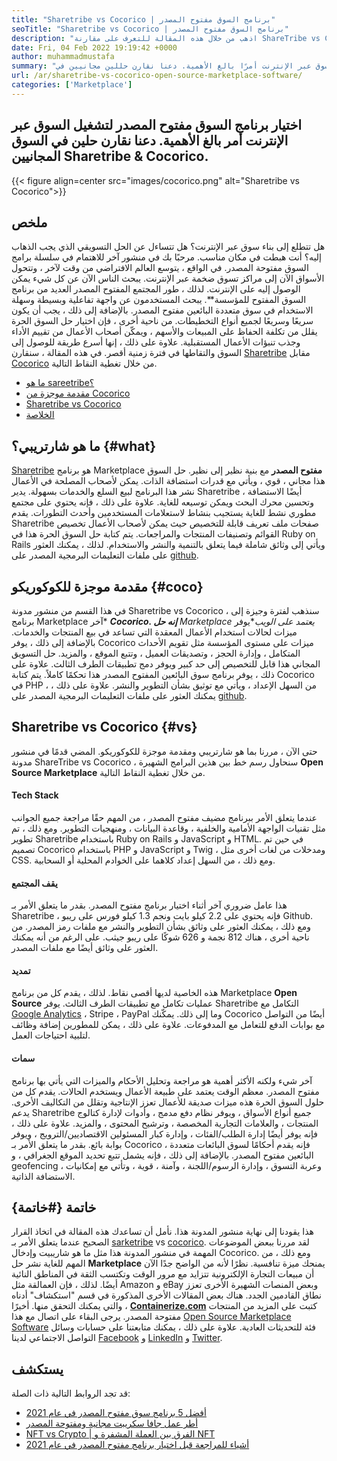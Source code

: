```yaml
---
title: "Sharetribe vs Cocorico | برنامج السوق مفتوح المصدر" 
seoTitle: "Sharetribe vs Cocorico | برنامج السوق مفتوح المصدر" 
description: "اذهب من خلال هذه المقالة للتعرف على مقارنة ShareTribe vs Cocorico. تثبيت حل السوق مفتوح المصدر لرعاية المبيعات والسوق." 
date: Fri, 04 Feb 2022 19:19:42 +0000
author: muhammadmustafa
summary: "يعد اختيار برنامج السوق مفتوح المصدر لتشغيل السوق عبر الإنترنت أمرًا بالغ الأهمية. دعنا نقارن حللين مجانيين في Marketplace Sharetribe & amp ؛ Cocorico." 
url: /ar/sharetribe-vs-cocorico-open-source-marketplace-software/
categories: ['Marketplace']
---
```


## اختيار برنامج السوق مفتوح المصدر لتشغيل السوق عبر الإنترنت أمر بالغ الأهمية. دعنا نقارن حلين في السوق المجانيين Sharetribe & Cocorico.

{{< figure align=center src="images/cocorico.png" alt="Sharetribe vs Cocorico">}}


## ملخص
هل تتطلع إلى بناء سوق عبر الإنترنت؟ هل تتساءل عن الحل التسويقي الذي يجب الذهاب إليه؟ أنت هبطت في مكان مناسب. مرحبًا بك في منشور آخر للاهتمام في سلسلة برامج السوق مفتوحة المصدر. في الواقع ، يتوسع العالم الافتراضي من وقت لآخر ، وتتحول الأسواق الآن إلى مراكز تسوق ضخمة عبر الإنترنت. يبحث الناس الآن عن كل شيء يمكن الوصول إليه على الإنترنت. لذلك ، طور المجتمع المفتوح المصدر العديد من برنامج السوق المفتوح للمؤسسة**.
يبحث المستخدمون عن واجهة تفاعلية وبسيطة وسهلة الاستخدام في سوق متعددة البائعين مفتوح المصدر. بالإضافة إلى ذلك ، يجب أن يكون سريعًا وسريعًا لجميع أنواع التخطيطات. من ناحية أخرى ، فإن اختيار حل السوق الحرة يقلل من تكلفة الحفاظ على المبيعات والأسهم ، ويمكّن أصحاب الأعمال من تقييم الأداء وجذب تنبؤات الأعمال المستقبلية. علاوة على ذلك ، إنها أسرع طريقة للوصول إلى السوق والتقاطها في فترة زمنية أقصر. في هذه المقالة ، سنقارن [Sharetribe][1] مقابل [Cocorico][2] من خلال تغطية النقاط التالية.
  * [ما هو sareetribe؟][3]
  * [مقدمة موجزة من Cocorico][4]
  * [Sharetribe vs Cocorico][5]
  * [الخلاصة][6]

## ما هو شارتريبي؟ {#what}

[Sharetribe][1] هو برنامج Marketplace  **مفتوح المصدر**  مع بنية نظير إلى نظير. حل السوق هذا مجاني ، قوي ، ويأتي مع قدرات استضافة الذات. يمكن لأصحاب المصلحة في الأعمال نشر هذا البرنامج لبيع السلع والخدمات بسهولة. يدير Sharetribe أيضًا الاستضافة ، وتحسين محرك البحث ويمكن توسيعه للغاية. علاوة على ذلك ، فإنه يحتوي على مجتمع مطوري نشط للغاية يستجيب بنشاط لاستعلامات المستخدمين وأحدث التطورات. يقدم Sharetribe صفحات ملف تعريف قابلة للتخصيص حيث يمكن لأصحاب الأعمال تخصيص القوائم وتصنيفات المنتجات والمراجعات. يتم كتابة حل السوق الحرة هذا في Ruby on Rails ويأتي إلى وثائق شاملة فيما يتعلق بالتنمية والنشر والاستخدام. لذلك ، يمكنك العثور على ملفات التعليمات البرمجية المصدر على [github][7].

## مقدمة موجزة للكوكوريكو {#coco}

في هذا القسم من منشور مدونة Sharetribe vs Cocorico ، سنذهب لفترة وجيزة إلى برنامج Marketplace آخر*  ***Cocorico. إنه حل**  Marketplace يعتمد على الويب**يوفر ميزات لحالات استخدام الأعمال المعقدة التي تساعد في بيع المنتجات والخدمات. بالإضافة إلى ذلك ، يوفر Cocorico ميزات على مستوى المؤسسة مثل تقويم الأحداث المتكامل ، وإدارة الحجز ، وتصديقات العميل ، وتتبع الموقع ، والمزيد. حل التسويق المجاني هذا قابل للتخصيص إلى حد كبير ويوفر دمج تطبيقات الطرف الثالث. علاوة على ذلك ، يوفر برنامج سوق البائعين المفتوح المصدر هذا تحكمًا كاملاً. يتم كتابة Cocorico في PHP ، من السهل الإعداد ، ويأتي مع توثيق بشأن التطوير والنشر. علاوة على ذلك ، يمكنك العثور على ملفات التعليمات البرمجية المصدر على [github][8].

## Sharetribe vs Cocorico {#vs}

حتى الآن ، مررنا بما هو شارتريبي ومقدمة موجزة للكوكوريكو. المضي قدمًا في منشور مدونة ShareTribe vs Cocorico ، سنحاول رسم خط بين هذين البرامج الشهيرة  **Open Source Marketplace**  من خلال تغطية النقاط التالية.

#### Tech Stack
عندما يتعلق الأمر ببرنامج مضيف مفتوح المصدر ، من المهم حقًا مراجعة جميع الجوانب مثل تقنيات الواجهة الأمامية والخلفية ، وقاعدة البيانات ، ومنهجيات التطوير. ومع ذلك ، تم تطوير Sharetribe باستخدام Ruby on Rails و JavaScript و HTML. في حين تم تصميم Cocorico باستخدام PHP و JavaScript و Twig ، ومدخلات من لغات أخرى مثل CSS. ومع ذلك ، من السهل إعداد كلاهما على الخوادم المحلية أو السحابية.

####  **يقف المجتمع**  
هذا عامل ضروري آخر أثناء اختيار برنامج مفتوح المصدر. بقدر ما يتعلق الأمر بـ Sharetribe ، فإنه يحتوي على 2.2 كيلو بايت ونجم 1.3 كيلو فورس على ريبو Github. ومع ذلك ، يمكنك العثور على وثائق بشأن التطوير والنشر مع ملفات رمز المصدر. من ناحية أخرى ، هناك 812 نجمة و 626 شوكًا على ريبو جيثب. على الرغم من أنه يمكنك العثور على وثائق أيضًا مع ملفات المصدر.

####  **تمديد**  
هذه الخاصية لديها أقصى نقاط. لذلك ، يقدم كل من برنامج Marketplace  **Open Source**  عمليات تكامل مع تطبيقات الطرف الثالث. يوفر Sharetribe التكامل مع [Google Analytics][9] ، Stripe ، PayPal وما إلى ذلك. يمكّنك Cocorico أيضًا من التواصل مع بوابات الدفع للتعامل مع المدفوعات. علاوة على ذلك ، يمكن للمطورين إضافة وظائف لتلبية احتياجات العمل.

#### سمات
آخر شيء ولكنه الأكثر أهمية هو مراجعة وتحليل الأحكام والميزات التي يأتي بها برنامج مفتوح المصدر. معظم الوقت يعتمد على طبيعة الأعمال ويستخدم الحالات. يقدم كل من حلول السوق الحرة هذه ميزات صديقة للأعمال تعزز الإنتاجية وتقلل من التكاليف الأخرى. يدعم Sharetribe جميع أنواع الأسواق ، ويوفر نظام دفع مدمج ، وأدوات لإدارة كتالوج المنتجات ، والعلامات التجارية المخصصة ، وترشيح المحتوى ، والمزيد. علاوة على ذلك ، فإنه يوفر أيضًا إدارة الطلب/الفئات ، وإدارة كبار المسئولين الاقتصاديين/الترويج ، ويوفر بوابة بائع.
بقدر ما يتعلق الأمر بـ Cocorico ، فإنه يقدم أحكامًا لسوق البائعات متعددة البائعين مفتوح المصدر. بالإضافة إلى ذلك ، فإنه يشمل تتبع تحديد الموقع الجغرافي ، و geofencing ، وعربة التسوق ، وإدارة الرسوم/اللجنة ، وآمنة ، قوية ، وتأتي مع إمكانيات الاستضافة الذاتية.

## خاتمة {#خاتمة}

هذا يقودنا إلى نهاية منشور المدونة هذا. نأمل أن تساعدك هذه المقالة في اتخاذ القرار الصحيح عندما يتعلق الأمر بـ [sarketribe][1] vs [cocorico][2]. لقد مررنا ببعض الموضوعات المهمة في منشور المدونة هذا مثل ما هو شاريبيت وإدخال Cocorico. ومع ذلك ، من المهم للغاية نشر حل  **Marketplace**  يمنحك ميزة تنافسية. نظرًا لأنه من الواضح جدًا الآن أن مبيعات التجارة الإلكترونية تتزايد مع مرور الوقت وتكتسب الثقة في المناطق النائية أيضًا. لذلك ، فإن العمالقة مثل Amazon و eBay وبعض المنصات الشهيرة الأخرى تعزز نطاق القادمين الجدد. هناك بعض المقالات الأخرى المذكورة في قسم "استكشاف" أدناه والتي يمكنك التحقق منها.
أخيرًا ،  **[Containerize.com][10]**  كتبت على المزيد من المنتجات مفتوحة المصدر. يرجى البقاء على اتصال مع هذا [Open Source Marketplace Software][11] فئة للتحديثات العادية. علاوة على ذلك ، يمكنك متابعتنا على حسابات وسائل التواصل الاجتماعي لدينا [Facebook][12] و [LinkedIn][13] و [Twitter][14].

## يستكشف
قد تجد الروابط التالية ذات الصلة:
  * [أفضل 5 برنامج سوق مفتوح المصدر في عام 2021][15]
  * [أطر عمل جافا سكريبت مجانية ومفتوحة المصدر][16]
  * [NFT vs Crypto | الفرق بين العملة المشفرة و NFT][17]
  * [أشياء للمراجعة قبل اختيار برنامج مفتوح المصدر في عام 2021][18]



[1]: https://products.containerize.com/marketplace/sharetribe/
[2]: https://products.containerize.com/marketplace/cocorico/
[3]: #what
[4]: #coco
[5]: #vs
[6]: #Conclusion
[7]: https://github.com/sharetribe/sharetribe
[8]: https://github.com/Cocolabs-SAS/cocorico
[9]: https://analytics.google.com
[10]: https://www.containerize.com/
[11]: https://products.containerize.com/marketplace/
[12]: https://web.facebook.com/containerize
[13]: https://www.linkedin.com/company/containerize/
[14]: https://twitter.com/containerize_co
[15]: https://blog.containerize.com/marketplace/top-5-open-source-marketplace-software-in-2021/
[16]: https://blog.containerize.com/software-development/free-open-source-popular-javascript-frameworks/
[17]: https://blog.containerize.com/blockchain-platforms/nft-vs-crypto-difference-between-cryptocurrency-nft/
[18]: https://blog.containerize.com/cmdb-software/things-to-review-before-opting-open-source-software-in-2021/
